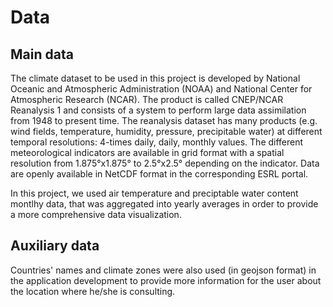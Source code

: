 # Data

## Main data
The climate dataset to be used in this project is developed by National Oceanic and Atmospheric Administration (NOAA) and National Center for Atmospheric Research (NCAR). The product is called CNEP/NCAR Reanalysis 1 and consists of a system to perform large data assimilation from 1948 to present time. The reanalysis dataset has many products (e.g. wind fields, temperature, humidity, pressure, precipitable water) at different temporal resolutions: 4-times daily, daily, monthly values. The different meteorological indicators are available in grid format with a spatial resolution from 1.875°x1.875° to 2.5°x2.5° depending on the indicator. Data are openly available in NetCDF format in the corresponding ESRL portal.

In this project, we used air temperature and preciptable water content montlhy data, that was aggregated into yearly averages in order to provide a more comprehensive data visualization.

## Auxiliary data
Countries' names and climate zones were also used (in geojson format) in the application development to provide more information for the user about the location where he/she is consulting.
